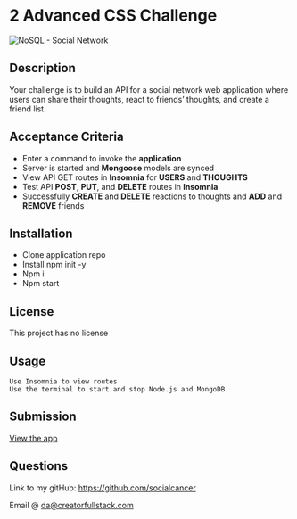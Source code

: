 # 2 Advanced CSS Challenge

![NoSQL - Social Network](/assets/img/no-SQL-GETAll.gif)

## Description

Your challenge is to build an API for a social network web application where users can share their thoughts, react to friends’ thoughts, and create a friend list.

## Acceptance Criteria

- Enter a command to invoke the **application**
- Server is started and **Mongoose** models are synced
- View API GET routes in **Insomnia** for **USERS** and **THOUGHTS**
- Test API **POST**, **PUT**, and **DELETE** routes in **Insomnia**
- Successfully **CREATE** and **DELETE** reactions to thoughts and **ADD** and **REMOVE** friends

## Installation

- Clone application repo
- Install npm init -y
- Npm i
- Npm start

## License

This project has no license

## Usage

```
Use Insomnia to view routes
Use the terminal to start and stop Node.js and MongoDB
```

## Submission

[View the app](https://drive.google.com/drive/folders/13cnZR41KTPgyL-P_J2OvzbxuSJMnofjW?usp=sharing)

## Questions

Link to my gitHub: https://github.com/socialcancer

Email @ da@creatorfullstack.com
